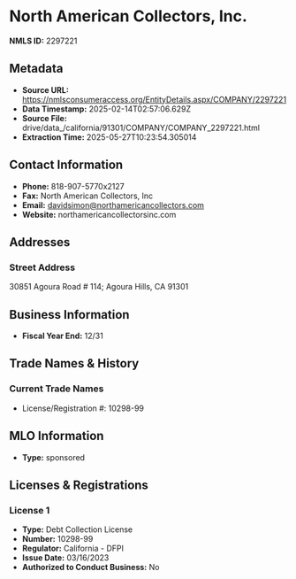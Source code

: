 # North American Collectors, Inc.

**NMLS ID:** 2297221

## Metadata
- **Source URL:** https://nmlsconsumeraccess.org/EntityDetails.aspx/COMPANY/2297221
- **Data Timestamp:** 2025-02-14T02:57:06.629Z
- **Source File:** drive/data_/california/91301/COMPANY/COMPANY_2297221.html
- **Extraction Time:** 2025-05-27T10:23:54.305014

## Contact Information
- **Phone:** 818-907-5770x2127
- **Fax:** North American Collectors, Inc
- **Email:** davidsimon@northamericancollectors.com
- **Website:** northamericancollectorsinc.com

## Addresses
### Street Address
30851 Agoura Road # 114; Agoura Hills, CA 91301

## Business Information
- **Fiscal Year End:** 12/31

## Trade Names & History
### Current Trade Names
- License/Registration #: 10298-99

## MLO Information
- **Type:** sponsored

## Licenses & Registrations

### License 1
- **Type:** Debt Collection License
- **Number:** 10298-99
- **Regulator:** California - DFPI
- **Issue Date:** 03/16/2023
- **Authorized to Conduct Business:** No
